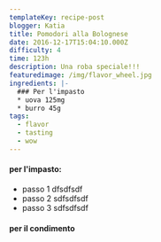 ```yaml
---
templateKey: recipe-post
blogger: Katia
title: Pomodori alla Bolognese
date: 2016-12-17T15:04:10.000Z
difficulty: 4
time: 123h
description: Una roba speciale!!!
featuredimage: /img/flavor_wheel.jpg
ingredients: |-
  ### Per l'impasto
  * uova 125mg
  * burro 45g
tags:
  - flavor
  - tasting
  - wow
---
```


#### per l'impasto:
* passo 1 dfsdfsdf 
* passo 2 sdfsdfsdf 
* passo 3 sdfsdfsdf
#### per il condimento


